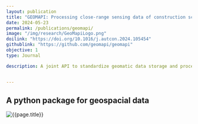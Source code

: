 ```yaml
---
layout: publication
title: "GEOMAPI: Processing close-range sensing data of construction scenes with semantic web technologies"
date: 2024-05-23
permalink: /publications/geomapi/
image: "/img/research/GeoMapiLogo.png"
doilink: "https://doi.org/10.1016/j.autcon.2024.105454"
githublink: "https://github.com/geomapi/geomapi"
objective: 1
type: Journal

description: A joint API to standardize geomatic data storage and processing. Developed by the Geomatics research group at the KU Leuven


---
```


<!-- Examples

<div class="embed-responsive embed-responsive-16by9">
  <iframe class="embed-responsive-item rounded" src=".." allowfullscreen></iframe>
</div>

<img class="img-fluid  rounded vis-img" src="../img/visualisations/wip/AliplastWIP.jpg" alt="{{page.title}}">

<h3>

</h3>



 --> 

## A python package for geospacial data


 <img class="img-fluid  rounded vis-img" src="../../img/research/GraphicalAbstractGeomapi.png" alt="{{page.title}}">

